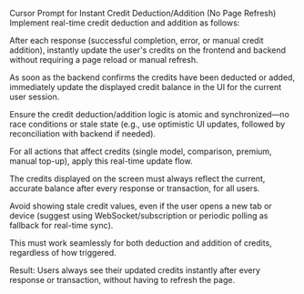Cursor Prompt for Instant Credit Deduction/Addition (No Page Refresh)
Implement real-time credit deduction and addition as follows:

After each response (successful completion, error, or manual credit addition), instantly update the user's credits on the frontend and backend without requiring a page reload or manual refresh.

As soon as the backend confirms the credits have been deducted or added, immediately update the displayed credit balance in the UI for the current user session.

Ensure the credit deduction/addition logic is atomic and synchronized—no race conditions or stale state (e.g., use optimistic UI updates, followed by reconciliation with backend if needed).

For all actions that affect credits (single model, comparison, premium, manual top-up), apply this real-time update flow.

The credits displayed on the screen must always reflect the current, accurate balance after every response or transaction, for all users.

Avoid showing stale credit values, even if the user opens a new tab or device (suggest using WebSocket/subscription or periodic polling as fallback for real-time sync).

This must work seamlessly for both deduction and addition of credits, regardless of how triggered.

Result:
Users always see their updated credits instantly after every response or transaction, without having to refresh the page.